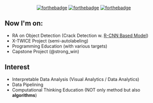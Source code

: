   <div align=center>
	
[![forthebadge](https://forthebadge.com/images/badges/powered-by-coffee.svg)](https://forthebadge.com) [![forthebadge](https://forthebadge.com/images/badges/built-with-love.svg)](https://forthebadge.com) [![forthebadge](https://forthebadge.com/images/badges/made-with-python.svg)](https://forthebadge.com)

  </div>

## Now I'm on:
- RA on Object Detection (Crack Detection w. [R-CNN Based Model](https://arxiv.org/pdf/1906.09756.pdf))
- X-TWICE Project (semi-autolabeling)
- Programming Education (with various targets)
- Capstone Project (@strong_win)

## Interest
- Interpretable Data Analysis (Visual Analytics / Data Analytics)
- Data Pipelining
- Computational Thinking Education (NOT only method but also **algorithms**)
